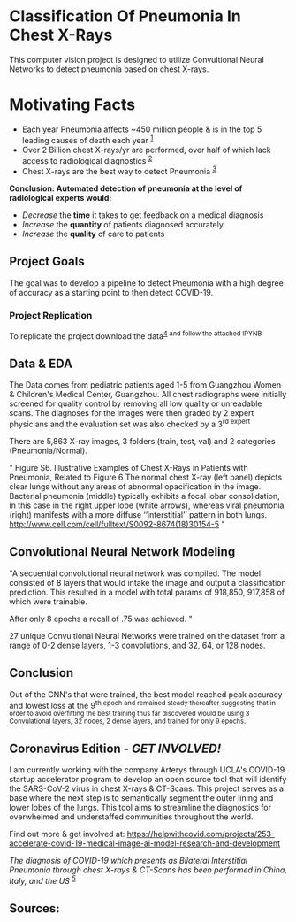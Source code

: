 # Classification Of Pneumonia In Chest X-Rays
This computer vision project is designed to utilize Convultional Neural Networks to detect pneumonia based on chest X-rays.

# Motivating Facts
- Each year Pneumonia affects ~450 million people & is in the top 5 leading causes of death each year <sup>[1]
- Over 2 Billion chest X-rays/yr are performed, over half of which lack access to radiological diagnostics <sup>[2]
- Chest X-rays are the best way to detect Pneumonia <sup>[3]

__Conclusion: Automated detection of pneumonia at the level of radiological experts would:__
- _Decrease_ the **time** it takes to get feedback on a medical diagnosis
- _Increase_ the **quantity** of patients diagnosed accurately
- _Increase_ the **quality** of care to patients

## Project Goals

The goal was to develop a pipeline to detect Pneumonia with a high degree of accuracy as a starting point to then detect COVID-19.

### Project Replication

To replicate the project download the data<sup>[4] and follow the attached IPYNB

## Data & EDA

The Data comes from pediatric patients aged 1-5 from Guangzhou Women & Children's Medical Center, Guangzhou. All chest radiographs were initially screened for quality control by removing all low quality or unreadable scans. The diagnoses for the images were then graded by 2 expert physicians and the evaluation set was also checked by a 3<sup>rd expert

There are 5,863 X-ray images, 3 folders (train, test, val) and 2 categories (Pneumonia/Normal).

"
 Figure S6. Illustrative Examples of Chest X-Rays in Patients with Pneumonia, Related to Figure 6
The normal chest X-ray (left panel) depicts clear lungs without any areas of abnormal opacification in the image. Bacterial pneumonia (middle) typically exhibits a focal lobar consolidation, in this case in the right upper lobe (white arrows), whereas viral pneumonia (right) manifests with a more diffuse ‘‘interstitial’’ pattern in both lungs.
http://www.cell.com/cell/fulltext/S0092-8674(18)30154-5 "


## Convolutional Neural Network Modeling

"A secuential convolutional neural network was compiled. The model consisted of 8 layers that would intake the image and output a classification prediction. This resulted in a model with total params of 918,850, 917,858 of which were trainable.

After only 8 epochs a recall of .75 was achieved. "


27 unique Convultional Neural Networks were trained on the dataset from a range of 0-2 dense layers, 1-3 convolutions, and 32, 64, or 128 nodes.
  
## Conclusion

Out of the CNN's that were trained, the best model reached peak accuracy and lowest loss at the 9<sup>th epoch and remained steady thereafter suggesting that in order to avoid overfitting the best training thus far discovered would be using 3 Convulational layers, 32 nodes, 2 dense layers, and trained for only 9 epochs.

## Coronavirus Edition - *GET INVOLVED!*
I am currently working with the company Arterys through UCLA's COVID-19 startup accelerator program to develop an open source tool that will identify the SARS-CoV-2 virus in chest X-rays & CT-Scans. This project serves as a base where the next step is to semantically segment the outer lining and lower lobes of the lungs. This tool aims to streamline the diagnostics for overwhelmed and understaffed communities throughout the world.


Find out more & get involved at: https://helpwithcovid.com/projects/253-accelerate-covid-19-medical-image-ai-model-research-and-development


*The diagnosis of COVID-19 which presents as Bilateral Interstitial Pneumonia through chest X-rays & CT-Scans has been performed in China, Italy, and the US <sup>[5]*

## Sources:
[1]: https://www.thelancet.com/journals/lancet/article/PIIS0140-6736(10)61459-6/fulltext
[2]: https://arxiv.org/pdf/1711.05225.pdf
[3]: https://www.nhlbi.nih.gov/health-topics/chest-x-ray
[4]: https://data.mendeley.com/datasets/rscbjbr9sj/2
[5]: https://jamanetwork.com/journals/jama/fullarticle/2762130
